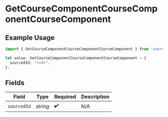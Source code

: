 # GetCourseComponentCourseComponentCourseComponent

## Example Usage

```typescript
import { GetCourseComponentCourseComponentCourseComponent } from "oneroster/models/operations";

let value: GetCourseComponentCourseComponentCourseComponent = {
  sourcedId: "<id>",
};
```

## Fields

| Field              | Type               | Required           | Description        |
| ------------------ | ------------------ | ------------------ | ------------------ |
| `sourcedId`        | *string*           | :heavy_check_mark: | N/A                |